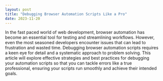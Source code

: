 ```yaml
---
layout: post
title: "Debugging Browser Automation Scripts Like a Pro"
date: 2023-11-20
---
```


In the fast paced world of web development, browser automation has become an essential tool for testing and streamlining workflows. However, even the most seasoned developers encounter issues that can lead to frustration and wasted time. Debugging browser automation scripts requires a keen eye for detail and a systematic approach to problem solving. This article will explore effective strategies and best practices for debugging your automation scripts so that you can tackle errors like a true professional, ensuring your scripts run smoothly and achieve their intended goals.
